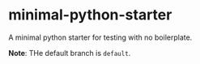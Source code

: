 # minimal-python-starter

A minimal python starter for testing with no boilerplate.

**Note**: THe default branch is `default`.
